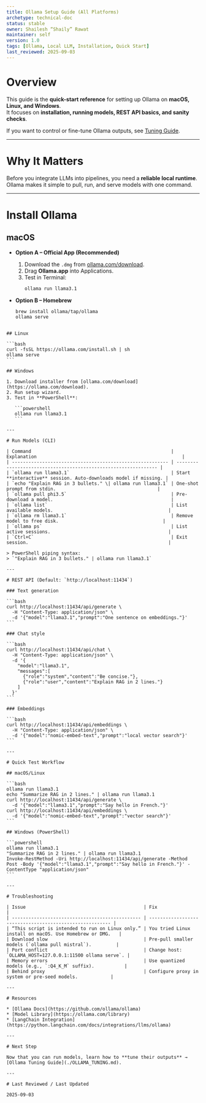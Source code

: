 ```yaml
---
title: Ollama Setup Guide (All Platforms)
archetype: technical-doc
status: stable
owner: Shailesh “Shaily” Rawat
maintainer: self
version: 1.0
tags: [Ollama, Local LLM, Installation, Quick Start]
last_reviewed: 2025-09-03
---
```


# Overview
This guide is the **quick-start reference** for setting up Ollama on **macOS, Linux, and Windows**.  
It focuses on **installation, running models, REST API basics, and sanity checks**.

If you want to control or fine-tune Ollama outputs, see [Tuning Guide](./OLLAMA_TUNING.md).

---

# Why It Matters
Before you integrate LLMs into pipelines, you need a **reliable local runtime**.  
Ollama makes it simple to pull, run, and serve models with one command.

---

# Install Ollama

## macOS
- **Option A – Official App (Recommended)**
  1. Download the `.dmg` from [ollama.com/download](https://ollama.com/download).
  2. Drag **Ollama.app** into Applications.
  3. Test in Terminal:
     ```bash
     ollama run llama3.1
     ```

- **Option B – Homebrew**
  ```bash
  brew install ollama/tap/ollama
  ollama serve
````

## Linux

```bash
curl -fsSL https://ollama.com/install.sh | sh
ollama serve
```

## Windows

1. Download installer from [ollama.com/download](https://ollama.com/download).
2. Run setup wizard.
3. Test in **PowerShell**:

   ```powershell
   ollama run llama3.1
   ```

---

# Run Models (CLI)

| Command                                                   | Explanation                                                     |
| --------------------------------------------------------- | --------------------------------------------------------------- |
| `ollama run llama3.1`                                     | Start **interactive** session. Auto-downloads model if missing. |
| `echo "Explain RAG in 3 bullets." \| ollama run llama3.1` | One-shot prompt from stdin.                                     |
| `ollama pull phi3.5`                                      | Pre-download a model.                                           |
| `ollama list`                                             | List available models.                                          |
| `ollama rm llama3.1`                                      | Remove model to free disk.                                      |
| `ollama ps`                                               | List active sessions.                                           |
| `Ctrl+C`                                                  | Exit session.                                                   |

> PowerShell piping syntax:
> `"Explain RAG in 3 bullets." | ollama run llama3.1`

---

# REST API (Default: `http://localhost:11434`)

### Text generation

```bash
curl http://localhost:11434/api/generate \
  -H "Content-Type: application/json" \
  -d '{"model":"llama3.1","prompt":"One sentence on embeddings."}'
```

### Chat style

```bash
curl http://localhost:11434/api/chat \
  -H "Content-Type: application/json" \
  -d '{
    "model":"llama3.1",
    "messages":[
      {"role":"system","content":"Be concise."},
      {"role":"user","content":"Explain RAG in 2 lines."}
    ]
  }'
```

### Embeddings

```bash
curl http://localhost:11434/api/embeddings \
  -H "Content-Type: application/json" \
  -d '{"model":"nomic-embed-text","prompt":"local vector search"}'
```

---

# Quick Test Workflow

## macOS/Linux

```bash
ollama run llama3.1
echo "Summarize RAG in 2 lines." | ollama run llama3.1
curl http://localhost:11434/api/generate \
  -d '{"model":"llama3.1","prompt":"Say hello in French."}'
curl http://localhost:11434/api/embeddings \
  -d '{"model":"nomic-embed-text","prompt":"vector search"}'
```

## Windows (PowerShell)

```powershell
ollama run llama3.1
"Summarize RAG in 2 lines." | ollama run llama3.1
Invoke-RestMethod -Uri http://localhost:11434/api/generate -Method Post -Body '{"model":"llama3.1","prompt":"Say hello in French."}' -ContentType "application/json"
```

---

# Troubleshooting

| Issue                                           | Fix                                                      |
| ----------------------------------------------- | -------------------------------------------------------- |
| “This script is intended to run on Linux only.” | You tried Linux install on macOS. Use Homebrew or DMG.   |
| Download slow                                   | Pre-pull smaller models (`ollama pull mistral`).         |
| Port conflict                                   | Change host: `OLLAMA_HOST=127.0.0.1:11500 ollama serve`. |
| Memory errors                                   | Use quantized models (e.g., `:Q4_K_M` suffix).           |
| Behind proxy                                    | Configure proxy in system or pre-seed models.            |

---

# Resources

* [Ollama Docs](https://github.com/ollama/ollama)
* [Model Library](https://ollama.com/library)
* [LangChain Integration](https://python.langchain.com/docs/integrations/llms/ollama)

---

# Next Step

Now that you can run models, learn how to **tune their outputs** → [Ollama Tuning Guide](./OLLAMA_TUNING.md).

---

# Last Reviewed / Last Updated

2025-09-03
